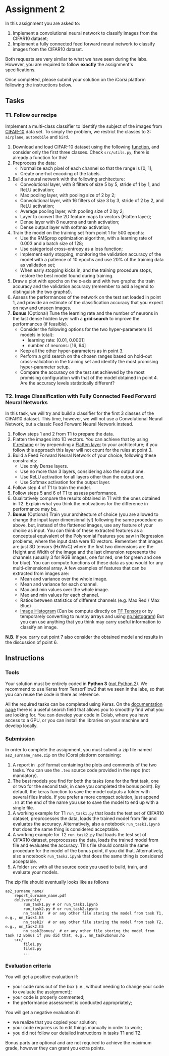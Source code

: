 # Assignment 2

In this assignment you are asked to:

1. Implement a convolutional neural network to classify images from the CIFAR10 dataset;
2. Implement a fully connected feed forward neural network to classify images from the CIFAR10 dataset.

Both requests are very similar to what we have seen during the labs. However, you are required to follow **exactly** the assignment's specifications.

Once completed, please submit your solution on the iCorsi platform following the instructions below. 


## Tasks


### T1. Follow our recipe

Implement a multi-class classifier to identify the subject of the images from [CIFAR-10](https://www.cs.toronto.edu/%7Ekriz/cifar.html) data set. To simply the problem, we restrict the classes to 3: `airplane`, `automobile` and `bird`.

1. Download and load CIFAR-10 dataset using the following [function](https://www.tensorflow.org/api_docs/python/tf/keras/datasets/cifar10/load_data), and consider only the first three classes. Check `src/utils.py`, there is already a function for this!
2. Preprocess the data:
    - Normalize each pixel of each channel so that the range is [0, 1];
    - Create one-hot encoding of the labels.
3. Build a neural network with the following architecture: 
    - Convolutional layer, with 8 filters of size 5 by 5, stride of 1 by 1, and ReLU activation;
    - Max pooling layer, with pooling size of 2 by 2;
    - Convolutional layer, with 16 filters of size 3 by 3, stride of 2 by 2, and ReLU activation;
    - Average pooling layer, with pooling size of 2 by 2;
    - Layer to convert the 2D feature maps to vectors (Flatten layer);
    - Dense layer with 8 neurons and tanh activation;
    - Dense output layer with softmax activation;
4. Train the model on the training set from point 1 for 500 epochs:
    - Use the RMSprop optimization algorithm, with a learning rate of 0.003 and a batch size of 128;
    - Use categorical cross-entropy as a loss function;
    - Implement early stopping, monitoring the validation accuracy of the model with a patience of 10 epochs and use 20% of the training data as validation set;
    - When early stopping kicks in, and the training procedure stops, restore the best model found during training.
5. Draw a plot with epochs on the x-axis and with two graphs: the train accuracy and the validation accuracy (remember to add a legend to distinguish the two graphs!).
6. Assess the performances of the network on the test set loaded in point 1, and provide an estimate of the classification accuracy that you expect on new and unseen images. 
7. **Bonus** (Optional) Tune the learning rate and the number of neurons in the last dense hidden layer with a **grid search** to improve the performances (if feasible).
    - Consider the following options for the two hyper-parameters (4 models in total):
        + learning rate: [0.01, 0.0001]
        + number of neurons: [16, 64]
    - Keep all the other hyper-parameters as in point 3.
    - Perform a grid search on the chosen ranges based on hold-out cross-validation in the training set and identify the most promising hyper-parameter setup.
    - Compare the accuracy on the test set achieved by the most promising configuration with that of the model obtained in point 4. Are the accuracy levels statistically different?


### T2. Image Classification with Fully Connected Feed Forward Neural Networks

In this task, we will try and build a classifier for the first 3 classes of the CIFAR10 dataset. This time, however, we will not use a Convolutional Neural Network, but a classic Feed Forward Neural Network instead.

1. Follow steps 1 and 2 from T1 to prepare the data.
2. Flatten the images into 1D vectors. You can achieve that by using [tf.reshape](https://www.tensorflow.org/api_docs/python/tf/reshape) or by prepending a [Flatten layer](https://keras.io/api/layers/reshaping_layers/flatten/) to your architecture; if you follow this approach this layer will not count for the rules at point 3.
3. Build a Feed Forward Neural Network of your choice, following these constraints:
    - Use only Dense layers.
    - Use no more than 3 layers, considering also the output one.
    - Use ReLU activation for all layers other than the output one.
    - Use Softmax activation for the output layer.
4. Follow step 4 of T1 to train the model.
5. Follow steps 5 and 6 of T1 to assess performance.
6. Qualitatively compare the results obtained in T1 with the ones obtained in T2. Explain what you think the motivations for the difference in performance may be.
7. **Bonus** (Optional) Train your architecture of choice (you are allowed to change the input layer dimensionality!) following the same procedure as above, but, instead of the flattened images, use any feature of your choice as input. You can think of these extracted features as a conceptual equivalent of the Polynomial Features you saw in Regression problems, where the input data were 1D vectors. Remember that images are just 3D tensors (HxWxC) where the first two dimensions are the Height and Width of the image and the last dimension represents the channels (usually 3 for RGB images, one for red, one for green and one for blue). You can compute functions of these data as you would for any multi-dimensional array. A few examples of features that can be extracted from images are:
    - Mean and variance over the whole image.
    - Mean and variance for each channel.
    - Max and min values over the whole image.
    - Max and min values for each channel.
    - Ratios between statistics of different channels (e.g. Max Red / Max Blue)
    - [Image Histogram](https://en.wikipedia.org/wiki/Image_histogram) (Can be compute directly on [TF Tensors](https://www.tensorflow.org/api_docs/python/tf/histogram_fixed_width) or by temporarely converting to numpy arrays and using [np.histogram](https://numpy.org/doc/stable/reference/generated/numpy.histogram.html))
But you can use anything that you think may carry useful information to classify an image.

**N.B.** If you carry out point 7 also consider the obtained model and results in the discussion of point 6.


## Instructions

### Tools

Your solution must be entirely coded in **Python 3** ([not Python 2](https://python3statement.org/)).
We recommend to use Keras from TensorFlow2 that we seen in the labs, so that you can reuse the code in there as reference. 

All the required tasks can be completed using Keras. On the [documentation page](https://www.tensorflow.org/api_docs/python/tf/keras/) there is a useful search field that allows you to smoothly find what you are looking for. 
You can develop your code in Colab, where you have access to a GPU, or you can install the libraries on your machine and develop locally.


### Submission

In order to complete the assignment, you must submit a zip file named `as2_surname_name.zip` on the iCorsi platform containing: 

1. A report in `.pdf` format containing the plots and comments of the two tasks. You can use the `.tex` source code provided in the repo (not mandatory).
2. The best models you find for both the tasks (one for the first task, one or two for the second task, in case you completed the bonus point). By default, the keras function to save the model outputs a folder with several files inside. If you prefer a more compact solution, just append `.h5` at the end of the name you use to save the model to end up with a single file.
3. A working example for T1 `run_task1.py` that loads the test set of CIFAR10 dataset, preprocesses the data, loads the trained model from file and evaluates the accuracy. Alternatively, also a notebook `run_task1.ipynb` that does the same thing is considered acceptable.
3. A working example for T2 `run_task2.py` that loads the test set of CIFAR10 dataset, preprocesses the data, loads the trained model from file and evaluates the accuracy. This file should contain the same procedure for the model of the bonus point, if you did that. Alternatively, also a notebook `run_task2.ipynb` that does the same thing is considered acceptable.
4. A folder `src` with all the source code you used to build, train, and evaluate your models.

The zip file should eventually looks like as follows

```
as2_surname_name/
    report_surname_name.pdf
    deliverable/
        run_task1.py # or run_task1.ipynb
        run_task2.py # or run_task2.ipynb
        nn_task1/  # or any other file storing the model from task T1, e.g., nn_task1.h5
        nn_task2/  # or any other file storing the model from task T2, e.g., nn_task2.h5
        nn_task2bonus/  # or any other file storing the model from task T2 Bonus if you did that, e.g., nn_task2bonus.h5
    src/
        file1.py
        file2.py
        ...
```


### Evaluation criteria

You will get a positive evaluation if:

- your code runs out of the box (i.e., without needing to change your code to evaluate the assignment);
- your code is properly commented;
- the performance assessment is conducted appropriately;

You will get a negative evaluation if: 

- we realize that you copied your solution;
- your code requires us to edit things manually in order to work;
- you did not follow our detailed instructions in tasks T1 and T2.

Bonus parts are optional and are not required to achieve the maximum grade, however they can grant you extra points.

